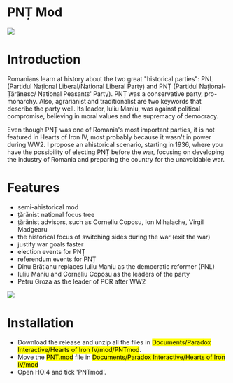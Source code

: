 # PNȚ Mod

![](https://i.imgur.com/ZqHzFM1.png)

Introduction
============

Romanians learn at history about the two great "historical parties": PNL (Partidul Național Liberal/National Liberal Party) and PNȚ (Partidul Național-Țărănesc/ National Peasants' Party). PNȚ was a conservative party, pro-monarchy. Also, agrarianist and traditionalist are two keywords that describe the party well. Its leader, 
Iuliu Maniu, was against political compromise, believing in moral values and the supremacy of democracy.

Even though PNȚ was one of Romania's most important parties, it is not featured in Hearts of Iron IV, most probably because it wasn't in power during WW2. I propose an ahistorical scenario, starting in 1936, where you have the possibility of electing PNȚ before the war, focusing on developing the industry of Romania and preparing the country for the unavoidable war.

Features
========

* semi-ahistorical mod
* țărănist national focus tree
* țărănist advisors, such as Corneliu Coposu, Ion Mihalache, Virgil Madgearu
* the historical focus of switching sides during the war (exit the war)
* justify war goals faster
* election events for PNȚ
* referendum events for PNȚ
* Dinu Brătianu replaces Iuliu Maniu as the democratic reformer (PNL)
* Iuliu Maniu and Corneliu Coposu as the leaders of the party
* Petru Groza as the leader of PCR after WW2

![](https://i.imgur.com/07alKUb.png)

Installation
============

* Download the release and unzip all the files in <mark>Documents/Paradox Interactive/Hearts of Iron IV/mod/PNTmod</mark>.
* Move the <mark>PNT.mod</mark> file in <mark>Documents/Paradox Interactive/Hearts of Iron IV/mod</mark>
* Open HOI4 and tick 'PNTmod'.